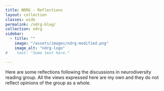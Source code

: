 ```yaml
---
title: NDRG - Reflections
layout: collection
classes: wide
permalink: /ndrg-blog/
collection: ndrg
sidebar:
  - title: ""
    image: "/assets/images/ndrg-modified.png"
    image_alt: "ndrg-logo"
#    text: "Some text here."

---
```


Here are some relfections following the discussions in neurodiversity reading group. All the views expressed here are my own and they do not reflect opinions of the group as a whole.
